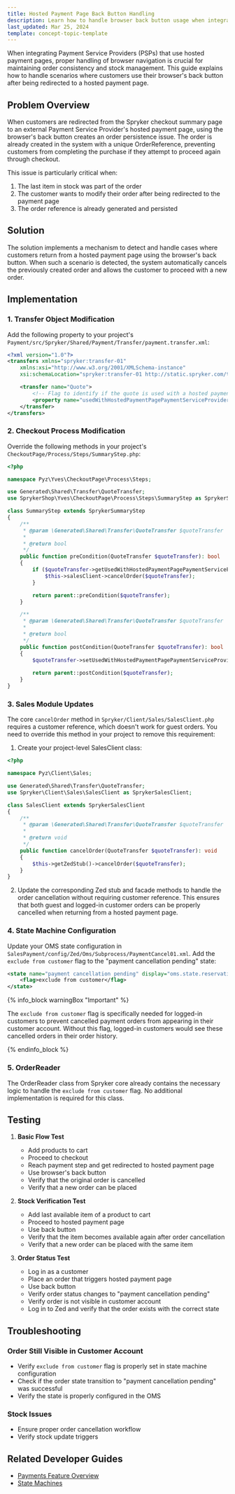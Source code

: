 ```yaml
---
title: Hosted Payment Page Back Button Handling
description: Learn how to handle browser back button usage when integrating hosted payment pages
last_updated: Mar 25, 2024
template: concept-topic-template
---
```


When integrating Payment Service Providers (PSPs) that use hosted payment pages, proper handling of browser navigation is crucial for maintaining order consistency and stock management. This guide explains how to handle scenarios where customers use their browser's back button after being redirected to a hosted payment page.

## Problem Overview

When customers are redirected from the Spryker checkout summary page to an external Payment Service Provider's hosted payment page, using the browser's back button creates an order persistence issue. The order is already created in the system with a unique OrderReference, preventing customers from completing the purchase if they attempt to proceed again through checkout.

This issue is particularly critical when:
1. The last item in stock was part of the order
2. The customer wants to modify their order after being redirected to the payment page
3. The order reference is already generated and persisted

## Solution

The solution implements a mechanism to detect and handle cases where customers return from a hosted payment page using the browser's back button. When such a scenario is detected, the system automatically cancels the previously created order and allows the customer to proceed with a new order.

## Implementation

### 1. Transfer Object Modification

Add the following property to your project's `Payment/src/Spryker/Shared/Payment/Transfer/payment.transfer.xml`:

```xml
<?xml version="1.0"?>
<transfers xmlns="spryker:transfer-01"
    xmlns:xsi="http://www.w3.org/2001/XMLSchema-instance"
    xsi:schemaLocation="spryker:transfer-01 http://static.spryker.com/transfer-01.xsd">

    <transfer name="Quote">
        <!-- Flag to identify if the quote is used with a hosted payment page provider -->
        <property name="usedWithHostedPaymentPagePaymentServiceProvider" type="bool"/>
    </transfer>
</transfers>
```

### 2. Checkout Process Modification

Override the following methods in your project's `CheckoutPage/Process/Steps/SummaryStep.php`:

```php
<?php

namespace Pyz\Yves\CheckoutPage\Process\Steps;

use Generated\Shared\Transfer\QuoteTransfer;
use SprykerShop\Yves\CheckoutPage\Process\Steps\SummaryStep as SprykerSummaryStep;

class SummaryStep extends SprykerSummaryStep
{
    /**
     * @param \Generated\Shared\Transfer\QuoteTransfer $quoteTransfer
     *
     * @return bool
     */
    public function preCondition(QuoteTransfer $quoteTransfer): bool
    {
        if ($quoteTransfer->getUsedWithHostedPaymentPagePaymentServiceProvider()) {
            $this->salesClient->cancelOrder($quoteTransfer);
        }

        return parent::preCondition($quoteTransfer);
    }

    /**
     * @param \Generated\Shared\Transfer\QuoteTransfer $quoteTransfer
     *
     * @return bool
     */
    public function postCondition(QuoteTransfer $quoteTransfer): bool
    {
        $quoteTransfer->setUsedWithHostedPaymentPagePaymentServiceProvider(true);
        
        return parent::postCondition($quoteTransfer);
    }
}
```

### 3. Sales Module Updates

The core `cancelOrder` method in `Spryker/Client/Sales/SalesClient.php` requires a customer reference, which doesn't work for guest orders. You need to override this method in your project to remove this requirement:

1. Create your project-level SalesClient class:
```php
<?php

namespace Pyz\Client\Sales;

use Generated\Shared\Transfer\QuoteTransfer;
use Spryker\Client\Sales\SalesClient as SprykerSalesClient;

class SalesClient extends SprykerSalesClient
{
    /**
     * @param \Generated\Shared\Transfer\QuoteTransfer $quoteTransfer
     *
     * @return void
     */
    public function cancelOrder(QuoteTransfer $quoteTransfer): void
    {
        $this->getZedStub()->cancelOrder($quoteTransfer);
    }
}
```

2. Update the corresponding Zed stub and facade methods to handle the order cancellation without requiring customer reference. This ensures that both guest and logged-in customer orders can be properly cancelled when returning from a hosted payment page.

### 4. State Machine Configuration

Update your OMS state configuration in `SalesPayment/config/Zed/Oms/Subprocess/PaymentCancel01.xml`. Add the `exclude from customer` flag to the "payment cancellation pending" state:

```xml
<state name="payment cancellation pending" display="oms.state.reservation-cancellation-pending">
    <flag>exclude from customer</flag>
</state>
```

{% info_block warningBox "Important" %}

The `exclude from customer` flag is specifically needed for logged-in customers to prevent cancelled payment orders from appearing in their customer account. Without this flag, logged-in customers would see these cancelled orders in their order history.

{% endinfo_block %}

### 5. OrderReader

The OrderReader class from Spryker core already contains the necessary logic to handle the `exclude from customer` flag. No additional implementation is required for this class.

## Testing

1. **Basic Flow Test**
   - Add products to cart
   - Proceed to checkout
   - Reach payment step and get redirected to hosted payment page
   - Use browser's back button
   - Verify that the original order is cancelled
   - Verify that a new order can be placed

2. **Stock Verification Test**
   - Add last available item of a product to cart
   - Proceed to hosted payment page
   - Use back button
   - Verify that the item becomes available again after order cancellation
   - Verify that a new order can be placed with the same item

3. **Order Status Test**
   - Log in as a customer
   - Place an order that triggers hosted payment page
   - Use back button
   - Verify order status changes to "payment cancellation pending"
   - Verify order is not visible in customer account
   - Log in to Zed and verify that the order exists with the correct state

## Troubleshooting

### Order Still Visible in Customer Account
- Verify `exclude from customer` flag is properly set in state machine configuration
- Check if the order state transition to "payment cancellation pending" was successful
- Verify the state is properly configured in the OMS

### Stock Issues
- Ensure proper order cancellation workflow
- Verify stock update triggers

## Related Developer Guides

* [Payments Feature Overview](/docs/scos/dev/feature-walkthroughs/page.version/payments-feature-walkthrough/payments-feature-walkthrough.html)
* [State Machines](/docs/scos/dev/back-end-development/data-manipulation/datapayload-conversion/state-machine/state-machine.html)
